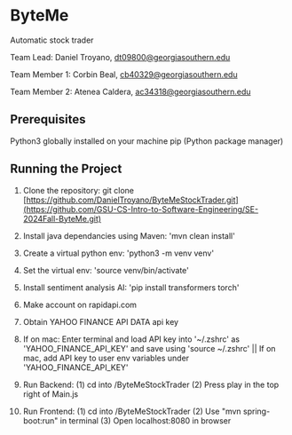 # ByteMe

Automatic stock trader

Team Lead: Daniel Troyano, dt09800@georgiasouthern.edu

Team Member 1: Corbin Beal, cb40329@georgiasouthern.edu

Team Member 2: Atenea Caldera, ac34318@georgiasouthern.edu

## Prerequisites

Python3 globally installed on your machine
pip (Python package manager)

## Running the Project

1. Clone the repository: git clone [https://github.com/DanielTroyano/ByteMeStockTrader.git](https://github.com/GSU-CS-Intro-to-Software-Engineering/SE-2024Fall-ByteMe.git)

2. Install java dependancies using Maven: 'mvn clean install'

3. Create a virtual python env: 'python3 -m venv venv'

4. Set the virtual env: 'source venv/bin/activate'

5. Install sentiment analysis AI: 'pip install transformers torch'

6. Make account on rapidapi.com

7. Obtain YAHOO FINANCE API DATA api key

8. If on mac: Enter terminal and load API key into '~/.zshrc' as 'YAHOO_FINANCE_API_KEY' and save using 'source ~/.zshrc' || If on mac, add API key to user env variables under 'YAHOO_FINANCE_API_KEY'

9. Run Backend: (1) cd into /ByteMeStockTrader (2) Press play in the top right of Main.js

10. Run Frontend: (1) cd into /ByteMeStockTrader (2) Use "mvn spring-boot:run" in terminal (3) Open localhost:8080 in browser
